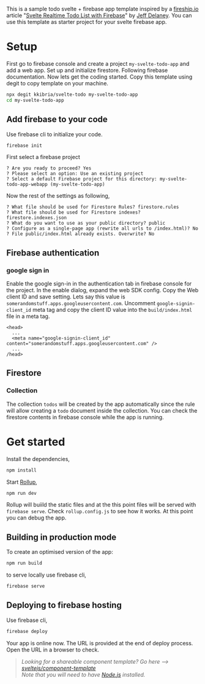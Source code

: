 This is a sample todo svelte + firebase app template inspired by a [fireship.io](https://fireship.io) article "[Svelte Realtime Todo List with Firebase](https://fireship.io/lessons/svelte-v3-overview-firebase/)" by [Jeff Delaney](https://fireship.io/contributors/jeff-delaney/).
You can use this template as starter project for your svelte firebase app. 

# Setup
First go to firebase console and create a project ``my-svelte-todo-app`` and add a web app.
Set up and initialize firestore. Following firebase documentation.
Now lets get the coding started.
Copy this template using degit to copy template on your machine.
```bash
npx degit kkibria/svelte-todo my-svelte-todo-app
cd my-svelte-todo-app
```

## Add firebase to your code 
Use firebase cli to initialize your code. 
```bash
firebase init
```
First select a firebase project
```
? Are you ready to proceed? Yes
? Please select an option: Use an existing project
? Select a default Firebase project for this directory: my-svelte-todo-app-webapp (my-svelte-todo-app)
```
Now the rest of the settings as following,
```
? What file should be used for Firestore Rules? firestore.rules
? What file should be used for Firestore indexes? firestore.indexes.json
? What do you want to use as your public directory? public
? Configure as a single-page app (rewrite all urls to /index.html)? No
? File public/index.html already exists. Overwrite? No
```

## Firebase authentication

### google sign in
Enable the google sign-in in the authentication tab in firebase console for the project. In the enable dialog, expand the web SDK config.
Copy the Web client ID and save setting.  Lets say this value is ``somerandomstuff.apps.googleusercontent.com``. Uncomment ``google-signin-client_id`` meta tag and copy the client ID value into the ``build/index.html`` file in a meta tag.

```
<head>
  ...
  <meta name="google-signin-client_id" content="somerandomstuff.apps.googleusercontent.com" />
  ...
/head>
```

## Firestore
### Collection
The collection ``todos`` will be created by the app automatically since the rule will allow creating a `todo` document inside the collection. You can check the firestore contents in firebase console while the app is running.

# Get started

Install the dependencies,

```bash
npm install
```

Start [Rollup](https://rollupjs.org),

```bash
npm run dev
```
Rollup will buiild the static files and at the this point files will be served with ``firebase serve``. Check ``rollup.config.js`` to see how it works. 
At this point you can debug the app.

## Building in production mode

To create an optimised version of the app:

```bash
npm run build
```

to serve locally use firebase cli,
```bash
firebase serve
```

## Deploying to firebase hosting
Use firebase cli,

```bash
firebase deploy
```
Your app is online now. The URL is provided at the end of deploy process. Open the URL in a browser to check.

> *Looking for a shareable component template? Go here --> [sveltejs/component-template](https://github.com/sveltejs/component-template)*\
> *Note that you will need to have [Node.js](https://nodejs.org) installed.*

